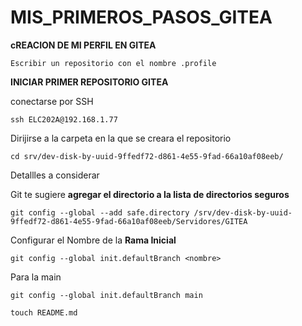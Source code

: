 # MIS_PRIMEROS_PASOS_GITEA


**cREACION DE MI PERFIL EN GITEA**
```
Escribir un repositorio con el nombre .profile
```

**INICIAR PRIMER REPOSITORIO GITEA**

conectarse por SSH
```
ssh ELC202A@192.168.1.77
```

Dirijirse a la carpeta en la que se creara el repositorio
```
cd srv/dev-disk-by-uuid-9ffedf72-d861-4e55-9fad-66a10af08eeb/
```

Detallles a considerar

Git te sugiere **agregar el directorio a la lista de directorios seguros**
```
git config --global --add safe.directory /srv/dev-disk-by-uuid-9ffedf72-d861-4e55-9fad-66a10af08eeb/Servidores/GITEA

```
Configurar el Nombre de la **Rama Inicial**
```
git config --global init.defaultBranch <nombre>
```
Para la main
```
git config --global init.defaultBranch main
```

```
touch README.md
```

```
```

```
```



```
```
